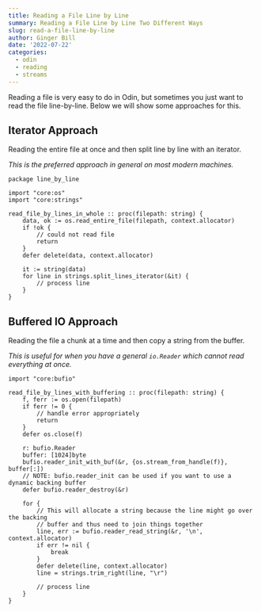 ```yaml
---
title: Reading a File Line by Line
summary: Reading a File Line by Line Two Different Ways
slug: read-a-file-line-by-line
author: Ginger Bill
date: '2022-07-22'
categories:
  - odin
  - reading
  - streams
---
```


Reading a file is very easy to do in Odin, but sometimes you just want to read the file line-by-line. Below we will show some approaches for this.

## Iterator Approach

Reading the entire file at once and then split line by line with an iterator.

_This is the preferred approach in general on most modern machines._

```odin
package line_by_line

import "core:os"
import "core:strings"

read_file_by_lines_in_whole :: proc(filepath: string) {
	data, ok := os.read_entire_file(filepath, context.allocator)
	if !ok {
		// could not read file
		return
	}
	defer delete(data, context.allocator)

	it := string(data)
	for line in strings.split_lines_iterator(&it) {
		// process line
	}
}
```

## Buffered IO Approach

Reading the file a chunk at a time and then copy a string from the buffer.

_This is useful for when you have a general `io.Reader` which cannot read everything at once._

```odin
import "core:bufio"

read_file_by_lines_with_buffering :: proc(filepath: string) {
	f, ferr := os.open(filepath)
	if ferr != 0 {
		// handle error appropriately
		return
	}
	defer os.close(f)

	r: bufio.Reader
	buffer: [1024]byte
	bufio.reader_init_with_buf(&r, {os.stream_from_handle(f)}, buffer[:])
	// NOTE: bufio.reader_init can be used if you want to use a dynamic backing buffer
	defer bufio.reader_destroy(&r)

	for {
		// This will allocate a string because the line might go over the backing
		// buffer and thus need to join things together
		line, err := bufio.reader_read_string(&r, '\n', context.allocator)
		if err != nil {
			break
		}
		defer delete(line, context.allocator)
		line = strings.trim_right(line, "\r")

		// process line
	}
}
```
